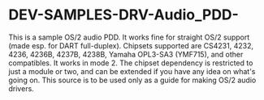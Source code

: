 DEV-SAMPLES-DRV-Audio_PDD-
==========================

This is a sample OS/2 audio PDD.  It works fine for straight OS/2 support (made esp. for DART full-duplex).  Chipsets supported are CS4231, 4232, 4236, 4236B, 4237B, 4238B, Yamaha OPL3-SA3 (YMF715), and other compatibles. It works in mode 2.  The chipset dependency is restricted to just a module or two, and can be extended if you have any idea on what's going on.  This source is to be used only as a guide for making OS/2 audio drivers.
